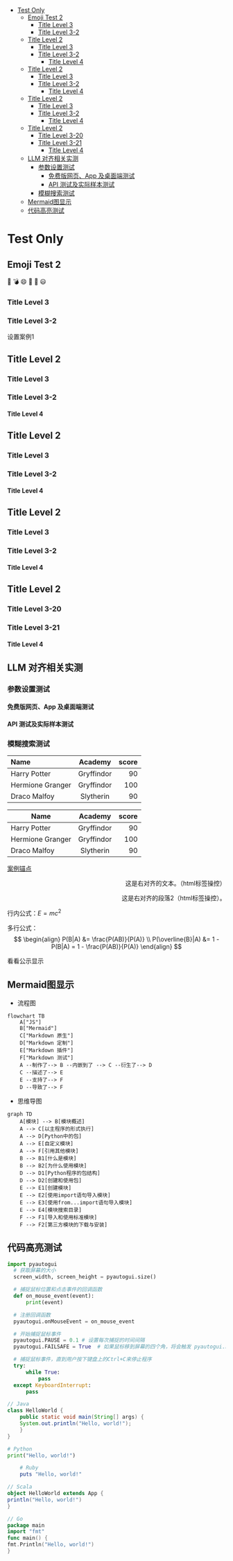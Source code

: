 - [Test Only](#test-only)
  - [Emoji Test 2](#emoji-test-2)
    - [Title Level 3](#title-level-3)
    - [Title Level 3-2](#title-level-3-2)
  - [Title Level 2](#title-level-2)
    - [Title Level 3](#title-level-3-1)
    - [Title Level 3-2](#title-level-3-2-1)
      - [Title Level 4](#title-level-4)
  - [Title Level 2](#title-level-2-1)
    - [Title Level 3](#title-level-3-2)
    - [Title Level 3-2](#title-level-3-2-2)
      - [Title Level 4](#title-level-4-1)
  - [Title Level 2](#title-level-2-2)
    - [Title Level 3](#title-level-3-3)
    - [Title Level 3-2](#title-level-3-2-3)
      - [Title Level 4](#title-level-4-2)
  - [Title Level 2](#title-level-2-3)
    - [Title Level 3-20](#title-level-3-20)
    - [Title Level 3-21](#title-level-3-21)
      - [Title Level 4](#title-level-4-3)
  - [LLM 对齐相关实测](#llm-对齐相关实测)
    - [参数设置测试](#参数设置测试)
      - [免费版网页、App 及桌面端测试](#免费版网页app-及桌面端测试)
      - [API 测试及实际样本测试](#api-测试及实际样本测试)
    - [模糊搜索测试](#模糊搜索测试)
  - [Mermaid图显示](#mermaid图显示)
  - [代码高亮测试](#代码高亮测试)


# Test Only


## Emoji Test 2
:pill:
:bomb:
😄
:watermelon:
:bricks: &#128515;

### Title Level 3
### Title Level 3-2


<a id="innerlink1">设置案例1</a>

## Title Level 2
### Title Level 3
### Title Level 3-2


#### Title Level 4


## Title Level 2
### Title Level 3
### Title Level 3-2

#### Title Level 4
## Title Level 2
### Title Level 3
### Title Level 3-2

#### Title Level 4
## Title Level 2
### Title Level 3-20
### Title Level 3-21

#### Title Level 4
## LLM 对齐相关实测

### 参数设置测试

#### 免费版网页、App 及桌面端测试

#### API 测试及实际样本测试

### 模糊搜索测试

Name | Academy | score
:- | :-: | -:
Harry Potter | Gryffindor| 90
Hermione Granger | Gryffindor | 100
Draco Malfoy | Slytherin | 90


| Name | Academy | score |
| - | :-: | -: |
| Harry Potter | Gryffindor| 90 |
| Hermione Granger | Gryffindor | 100 |
| Draco Malfoy | Slytherin | 90 |

[案例锚点](#innerlink1)

<div style="text-align: right;">
这是右对齐的文本。（html标签操控）
</div>

<p style="text-align: right;">这是右对齐的段落2（html标签操控）。</p>


行内公式：$E=mc^2$ 

多行公式：
$$ \begin{align}
P(B|A) &= \frac{P(AB)}{P(A)} \\
P(\overline{B}|A) &= 1 - P(B|A) = 1 - \frac{P(AB)}{P(A)}
\end{align} $$

看看公示显示

## Mermaid图显示

- 流程图
```mermaid
flowchart TB
    A["JS"]
    B["Mermaid"]
    C["Markdown 原生"]
    D["Markdown 定制"]
    E["Markdown 插件"]
    F["Markdown 测试"]
    A --制作了--> B --内嵌到了 --> C --衍生了--> D
    C --描述了--> E
    E --支持了--> F
    D --导致了--> F
```

- 思维导图

```mermaid 
graph TD
    A[模块] --> B[模块概述]
    A --> C[以主程序的形式执行]
    A --> D[Python中的包]
    A --> E[自定义模块]
    A --> F[引用其他模块]
    B --> B1[什么是模块]
    B --> B2[为什么使用模块]
    D --> D1[Python程序的包结构]
    D --> D2[创建和使用包]
    E --> E1[创建模块]
    E --> E2[使用import语句导入模块]
    E --> E3[使用from...import语句导入模块]
    E --> E4[模块搜索目录]
    F --> F1[导入和使用标准模块]
    F --> F2[第三方模块的下载与安装]
```
  
## 代码高亮测试

```python
import pyautogui
  # 获取屏幕的大小
  screen_width, screen_height = pyautogui.size()

  # 捕捉鼠标位置和点击事件的回调函数
  def on_mouse_event(event):
      print(event)

  # 注册回调函数
  pyautogui.onMouseEvent = on_mouse_event

  # 开始捕捉鼠标事件
  pyautogui.PAUSE = 0.1 # 设置每次捕捉的时间间隔
  pyautogui.FAILSAFE = True  # 如果鼠标移到屏幕的四个角，将会触发 pyautogui.FailSafeException 异常，可进行异常处理

  # 捕捉鼠标事件，直到用户按下键盘上的Ctrl+C来停止程序
  try:
      while True:
          pass
  except KeyboardInterrupt:
      pass
```

```java
// Java
class HelloWorld {
    public static void main(String[] args) {
    System.out.println("Hello, world!");
    }
}
```


```python
# Python
print("Hello, world!")
```


```ruby
    # Ruby
    puts "Hello, world!"
```


```scala
// Scala
object HelloWorld extends App {
println("Hello, world!")
}
```


```go
// Go
package main
import "fmt"
func main() {
fmt.Println("Hello, world!")
}
```
